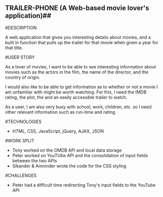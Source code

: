 ## TRAILER-PHONE (A Web-based movie lover's application)##

#DESCRIPTION

A web application that gives you interesting details about movies, and a built in function that pulls up the trailer for that movie when given a year for that title.

#USER STORY

As a lover of movies, I want to be able to see interesting information about movies such as the actors in the film, the name of the director, and the country of origin. 

I would also like to be able to get information as to whether or not a movie I am unfamiliar with might be worth watching. For this, I need the IMDB rating, the plot, the and an easily accessible trailer to watch.

As a user, I am also very busy with school, work, children, etc. so I need other relevant information such as run-time and rating.

#TECHNOLOGIES

- HTML, CSS, JavaScript, jQuery, AJAX, JSON

#WORK SPLIT

- Tony worked on the OMDB API and local data storage
- Peter worked on YouTUbe API and the consolidation of input fields between the two APIs
- Sikander & Amninder wrote the code for the CSS styling


#CHALLENGES

- Peter had a difficult time redirecting Tony's input fields to the YouTube API
